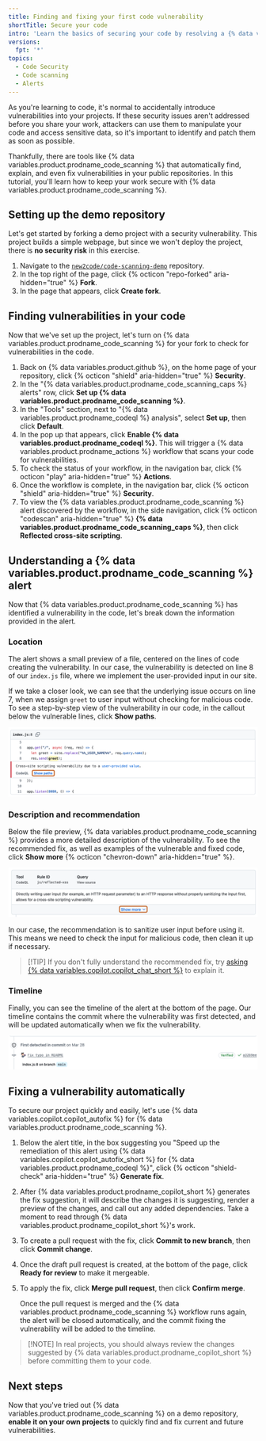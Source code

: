 ```yaml
---
title: Finding and fixing your first code vulnerability
shortTitle: Secure your code
intro: 'Learn the basics of securing your code by resolving a {% data variables.product.prodname_code_scanning %} alert in a demo repository.'
versions:
  fpt: '*'
topics:
  - Code Security
  - Code scanning
  - Alerts
---
```


As you're learning to code, it's normal to accidentally introduce vulnerabilities into your projects. If these security issues aren't addressed before you share your work, attackers can use them to manipulate your code and access sensitive data, so it's important to identify and patch them as soon as possible.

Thankfully, there are tools like {% data variables.product.prodname_code_scanning %} that automatically find, explain, and even fix vulnerabilities in your public repositories. In this tutorial, you'll learn how to keep your work secure with {% data variables.product.prodname_code_scanning %}.

## Setting up the demo repository

Let's get started by forking a demo project with a security vulnerability. This project builds a simple webpage, but since we won't deploy the project, there is **no security risk** in this exercise.

1. Navigate to the [`new2code/code-scanning-demo`](https://github.com/new2code/code-scanning-demo) repository.
1. In the top right of the page, click {% octicon "repo-forked" aria-hidden="true" %} **Fork**.
1. In the page that appears, click **Create fork**.

## Finding vulnerabilities in your code

Now that we've set up the project, let's turn on {% data variables.product.prodname_code_scanning %} for your fork to check for vulnerabilities in the code.

1. Back on {% data variables.product.github %}, on the home page of your repository, click {% octicon "shield" aria-hidden="true" %} **Security**.
1. In the "{% data variables.product.prodname_code_scanning_caps %} alerts" row, click **Set up {% data variables.product.prodname_code_scanning %}**.
1. In the "Tools" section, next to "{% data variables.product.prodname_codeql %} analysis", select **Set up**, then click **Default**.
1. In the pop up that appears, click **Enable {% data variables.product.prodname_codeql %}**. This will trigger a {% data variables.product.prodname_actions %} workflow that scans your code for vulnerabilities.
1. To check the status of your workflow, in the navigation bar, click {% octicon "play" aria-hidden="true" %} **Actions**.
1. Once the workflow is complete, in the navigation bar, click {% octicon "shield" aria-hidden="true" %} **Security**.
1. To view the {% data variables.product.prodname_code_scanning %} alert discovered by the workflow, in the side navigation, click {% octicon "codescan" aria-hidden="true" %} **{% data variables.product.prodname_code_scanning_caps %}**, then click **Reflected cross-site scripting**.

## Understanding a {% data variables.product.prodname_code_scanning %} alert

Now that {% data variables.product.prodname_code_scanning %} has identified a vulnerability in the code, let's break down the information provided in the alert.

### Location

The alert shows a small preview of a file, centered on the lines of code creating the vulnerability. In our case, the vulnerability is detected on line 8 of our `index.js` file, where we implement the user-provided input in our site.

If we take a closer look, we can see that the underlying issue occurs on line 7, when we assign `greet` to user input without checking for malicious code. To see a step-by-step view of the vulnerability in our code, in the callout below the vulnerable lines, click **Show paths**.

![Screenshot of the location of a {% data variables.product.prodname_code_scanning %} alert. A "Show paths" button is outlined in orange.](/assets/images/help/repository/code-scanning-alert-location-learners.png)

### Description and recommendation

Below the file preview, {% data variables.product.prodname_code_scanning %} provides a more detailed description of the vulnerability. To see the recommended fix, as well as examples of the vulnerable and fixed code, click **Show more** {% octicon "chevron-down" aria-hidden="true" %}.

![Screenshot of the details of a {% data variables.product.prodname_code_scanning %} alert. A dropdown labeled "Show more" is outlined in orange.](/assets/images/help/repository/code-scanning-alert-details-learners.png)

In our case, the recommendation is to sanitize user input before using it. This means we need to check the input for malicious code, then clean it up if necessary.

> [!TIP] If you don't fully understand the recommended fix, try [asking {% data variables.copilot.copilot_chat_short %}](https://github.com/copilot) to explain it.

### Timeline

Finally, you can see the timeline of the alert at the bottom of the page. Our timeline contains the commit where the vulnerability was first detected, and will be updated automatically when we fix the vulnerability.

![Screenshot of the timeline for a {% data variables.product.prodname_code_scanning %} alert.](/assets/images/help/repository/code-scanning-alert-timeline-learners.png)

## Fixing a vulnerability automatically

To secure our project quickly and easily, let's use {% data variables.copilot.copilot_autofix %} for {% data variables.product.prodname_code_scanning %}.

1. Below the alert title, in the box suggesting you "Speed up the remediation of this alert using {% data variables.copilot.copilot_autofix_short %} for {% data variables.product.prodname_codeql %}", click {% octicon "shield-check" aria-hidden="true" %} **Generate fix**.
1. After {% data variables.product.prodname_copilot_short %} generates the fix suggestion, it will describe the changes it is suggesting, render a preview of the changes, and call out any added dependencies. Take a moment to read through {% data variables.product.prodname_copilot_short %}'s work.
1. To create a pull request with the fix, click **Commit to new branch**, then click **Commit change**.
1. Once the draft pull request is created, at the bottom of the page, click **Ready for review** to make it mergeable.
1. To apply the fix, click **Merge pull request**, then click **Confirm merge**.

    Once the pull request is merged and the {% data variables.product.prodname_code_scanning %} workflow runs again, the alert will be closed automatically, and the commit fixing the vulnerability will be added to the timeline.

  > [!NOTE] In real projects, you should always review the changes suggested by {% data variables.product.prodname_copilot_short %} before committing them to your code.

## Next steps

Now that you've tried out {% data variables.product.prodname_code_scanning %} on a demo repository, **enable it on your own projects** to quickly find and fix current and future vulnerabilities.
